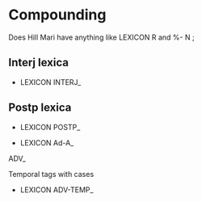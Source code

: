 
# Compounding

Does Hill Mari have anything like LEXICON R and %- N ;


## Interj lexica

 * LEXICON INTERJ_  


## Postp lexica



 * LEXICON POSTP_  

 * LEXICON Ad-A_ 

ADV_ 







Temporal tags with cases

 * LEXICON ADV-TEMP_  




















